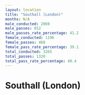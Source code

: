 ```yaml
---
layout: location
title: "Southall (London)"
months: N/A
male_conducted: 2069
male_passes: 852
male_passes_rate_percentage: 41.2
female_conducted: 1196
female_passes: 468
female_pass_rate_percentage: 39.1
total_conducted: 3265
total_passes: 1320
total_pass_rate_percentage: 40.4
---
```


# Southall (London)
